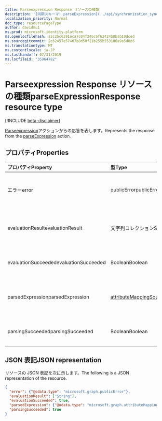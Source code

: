 ```yaml
---
title: Parseexpression Response リソースの種類
description: '[同期スキーマ: parseExpression](../api/synchronization_synchronizationschema_parseexpression.md)アクションからの応答を表します。'
localization_priority: Normal
doc_type: resourcePageType
author: davidmu1
ms.prod: microsoft-identity-platform
ms.openlocfilehash: a2c2bc0291eca7c04f246c6f62424b0bab10dced
ms.sourcegitcommit: 2c62457e57467b8d50f21b255b553106a9a5d8d6
ms.translationtype: MT
ms.contentlocale: ja-JP
ms.lasthandoff: 07/31/2019
ms.locfileid: "35964782"
---
```

# <a name="parseexpressionresponse-resource-type"></a><span data-ttu-id="3e93c-103">Parseexpression Response リソースの種類</span><span class="sxs-lookup"><span data-stu-id="3e93c-103">parseExpressionResponse resource type</span></span>

[!INCLUDE [beta-disclaimer](../../includes/beta-disclaimer.md)]

<span data-ttu-id="3e93c-104">[Parseexpression](../api/synchronization-synchronizationschema-parseexpression.md)アクションからの応答を表します。</span><span class="sxs-lookup"><span data-stu-id="3e93c-104">Represents the response from the [parseExpression](../api/synchronization-synchronizationschema-parseexpression.md) action.</span></span>

## <a name="properties"></a><span data-ttu-id="3e93c-105">プロパティ</span><span class="sxs-lookup"><span data-stu-id="3e93c-105">Properties</span></span>
| <span data-ttu-id="3e93c-106">プロパティ</span><span class="sxs-lookup"><span data-stu-id="3e93c-106">Property</span></span>     | <span data-ttu-id="3e93c-107">型</span><span class="sxs-lookup"><span data-stu-id="3e93c-107">Type</span></span>   |<span data-ttu-id="3e93c-108">説明</span><span class="sxs-lookup"><span data-stu-id="3e93c-108">Description</span></span>|
|:---------------|:--------|:----------|
|<span data-ttu-id="3e93c-109">エラー</span><span class="sxs-lookup"><span data-stu-id="3e93c-109">error</span></span>|<span data-ttu-id="3e93c-110">publicError</span><span class="sxs-lookup"><span data-stu-id="3e93c-110">publicError</span></span>|<span data-ttu-id="3e93c-111">エラーの詳細。式の評価結果でエラーが発生した場合。</span><span class="sxs-lookup"><span data-stu-id="3e93c-111">Error details, if expression evaluation resulted in an error.</span></span>|
|<span data-ttu-id="3e93c-112">evaluationResult</span><span class="sxs-lookup"><span data-stu-id="3e93c-112">evaluationResult</span></span>|<span data-ttu-id="3e93c-113">文字列コレクション</span><span class="sxs-lookup"><span data-stu-id="3e93c-113">String collection</span></span>|<span data-ttu-id="3e93c-114">式の評価によって生成された値のコレクション。</span><span class="sxs-lookup"><span data-stu-id="3e93c-114">A collection of values produced by the evaluation of the expression.</span></span>|
|<span data-ttu-id="3e93c-115">evaluationSucceeded</span><span class="sxs-lookup"><span data-stu-id="3e93c-115">evaluationSucceeded</span></span>|<span data-ttu-id="3e93c-116">Boolean</span><span class="sxs-lookup"><span data-stu-id="3e93c-116">Boolean</span></span>|<span data-ttu-id="3e93c-117">`true`評価が成功した場合。</span><span class="sxs-lookup"><span data-stu-id="3e93c-117">`true` if the evaluation was successful.</span></span>|
|<span data-ttu-id="3e93c-118">parsedExpression</span><span class="sxs-lookup"><span data-stu-id="3e93c-118">parsedExpression</span></span>|[<span data-ttu-id="3e93c-119">attributeMappingSource</span><span class="sxs-lookup"><span data-stu-id="3e93c-119">attributeMappingSource</span></span>](synchronization-attributemappingsource.md)|<span data-ttu-id="3e93c-120">解析された式を表す[attributeMappingSource](synchronization-attributemappingsource.md)オブジェクト。</span><span class="sxs-lookup"><span data-stu-id="3e93c-120">An [attributeMappingSource](synchronization-attributemappingsource.md) object representing the parsed expression.</span></span>|
|<span data-ttu-id="3e93c-121">parsingSucceeded</span><span class="sxs-lookup"><span data-stu-id="3e93c-121">parsingSucceeded</span></span>|<span data-ttu-id="3e93c-122">Boolean</span><span class="sxs-lookup"><span data-stu-id="3e93c-122">Boolean</span></span>|<span data-ttu-id="3e93c-123">`true`式が正常に解析された場合。</span><span class="sxs-lookup"><span data-stu-id="3e93c-123">`true` if the expression was parsed successfully.</span></span>|

## <a name="json-representation"></a><span data-ttu-id="3e93c-124">JSON 表記</span><span class="sxs-lookup"><span data-stu-id="3e93c-124">JSON representation</span></span>

<span data-ttu-id="3e93c-125">リソースの JSON 表記を次に示します。</span><span class="sxs-lookup"><span data-stu-id="3e93c-125">The following is a JSON representation of the resource.</span></span>

<!-- {
  "blockType": "resource",
  "optionalProperties": [

  ],
  "@odata.type": "microsoft.graph.parseExpressionResponse"
}-->

```json
{
  "error": {"@odata.type": "microsoft.graph.publicError"},
  "evaluationResult": ["String"],
  "evaluationSucceeded": true,
  "parsedExpression": {"@odata.type": "microsoft.graph.attributeMappingSource"},
  "parsingSucceeded": true
}

```

<!-- uuid: 8fcb5dbc-d5aa-4681-8e31-b001d5168d79
2015-10-25 14:57:30 UTC -->
<!--
{
  "type": "#page.annotation",
  "description": "parseExpressionResponse resource",
  "keywords": "",
  "section": "documentation",
  "tocPath": "",
  "suppressions": []
}
-->

